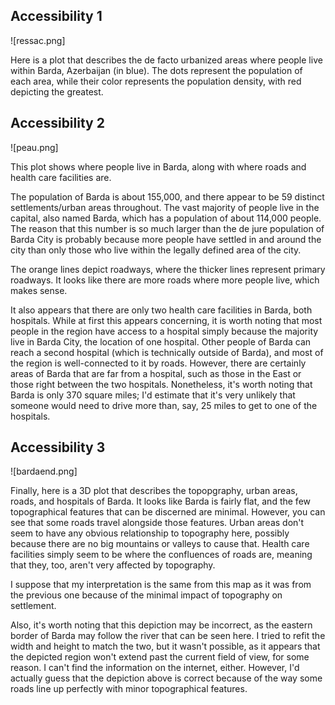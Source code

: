 ## Accessibility 1

![ressac.png]

Here is a plot that describes the de facto urbanized areas where people live within Barda, Azerbaijan (in blue). The dots represent the population of each area, while their color represents the population density, with red depicting the greatest.


## Accessibility 2

![peau.png]

This plot shows where people live in Barda, along with where roads and health care facilities are. 

The population of Barda is about 155,000, and there appear to be 59 distinct settlements/urban areas throughout. The vast majority of people live in the capital, also named Barda, which has a population of about 114,000 people. The reason that this number is so much larger than the de jure population of Barda City is probably because more people have settled in and around the city than only those who live within the legally defined area of the city.

The orange lines depict roadways, where the thicker lines represent primary roadways. It looks like there are more roads where more people live, which makes sense. 

It also appears that there are only two health care facilities in Barda, both hospitals. While at first this appears concerning, it is worth noting that most people in the region have access to a hospital simply because the majority live in Barda City, the location of one hospital. Other people of Barda can reach a second hospital (which is technically outside of Barda), and most of the region is well-connected to it by roads. However, there are certainly areas of Barda that are far from a hospital, such as those in the East or those right between the two hospitals. Nonetheless, it's worth noting that Barda is only 370 square miles; I'd estimate that it's very unlikely that someone would need to drive more than, say, 25 miles to get to one of the hospitals.


## Accessibility 3

![bardaend.png]

Finally, here is a 3D plot that describes the topopgraphy, urban areas, roads, and hospitals of Barda. It looks like Barda is fairly flat, and the few topographical features that can be discerned are minimal. However, you can see that some roads travel alongside those features. Urban areas don't seem to have any obvious relationship to topography here, possibly because there are no big mountains or valleys to cause that. Health care facilities simply seem to be where the confluences of roads are, meaning that they, too, aren't very affected by topography. 

I suppose that my interpretation is the same from this map as it was from the previous one because of the minimal impact of topography on settlement.

Also, it's worth noting that this depiction may be incorrect, as the eastern border of Barda may follow the river that can be seen here. I tried to refit the width and height to match the two, but it wasn't possible, as it appears that the depicted region won't extend past the current field of view, for some reason. I can't find the information on the internet, either. However, I'd actually guess that the depiction above is correct because of the way some roads line up perfectly with minor topographical features.
